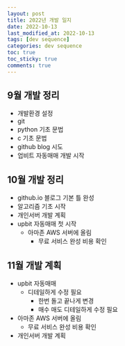 ```yaml
---
layout: post
title: 2022년 개발 일지
date: 2022-10-13
last_modified_at: 2022-10-13
tags: [dev sequence]
categories: dev sequence
toc: true
toc_sticky: true
comments: true 
---
```


## 9월 개발 정리
- 개발환경 설정
- git
- python 기초 문법
- c 기초 문법
- github blog 시도
- 업비트 자동매매 개발 시작
  
## 10월 개발 정리
- github.io 블로그 기본 틀 완성
- 알고리즘 기초 시작
- 개인서버 개발 계획
- upbit 자동매매 첫 시작
  * 아마존 AWS 서버에 올림 
    + 무료 서비스 완성 비용 확인  
  
## 11월 개발 계획
- upbit 자동매매
  * 디테일하게 수정 필요
    + 한번 돌고 끝나게 변경
    + 매수 매도 디테일하게 수정 필요
- 아마존 AWS 서버에 올림 
  * 무료 서비스 완성 비용 확인
- 개인서버 개발 계획
